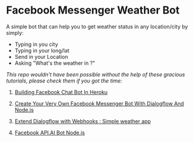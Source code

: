 # Facebook Messenger Weather Bot

A simple bot that can help you to get weather status in any location/city by simply:

* Typing in you city
* Typing in your long/lat
* Send in your Location
* Asking "What's the weather in <City>?"

_This repo wouldn't have been possible without the help of these gracious tutorials, please check them if you got the time:_

1.  [Building Facebook Chat Bot In Heroku](https://www.sitepoint.com/building-facebook-chat-bot-node-heroku/)

2.  [Create Your Very Own Facebook Messenger Bot With Dialogflow And Node.js](https://medium.com/crowdbotics/how-to-create-your-very-own-facebook-messenger-bot-with-dialogflow-and-node-js-in-just-one-day-f5f2f5792be5)

3)  [Extend Dialogflow with Webhooks : Simple weather app](https://www.youtube.com/watch?v=uZrolwP5NyM&t=547s)

4)  [Facebook API.AI Bot Node.js](https://girliemac.com/blog/2017/01/06/facebook-apiai-bot-nodejs/)
